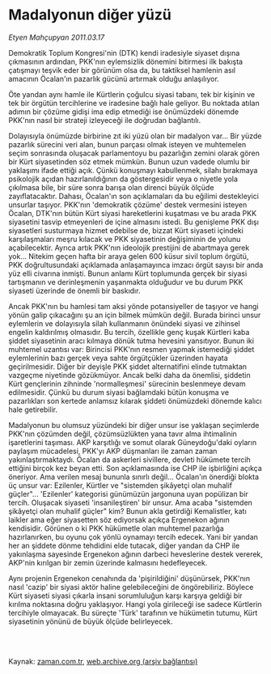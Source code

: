 # Madalyonun diğer yüzü

*Etyen Mahçupyan 2011.03.17*

<td class="columnist-detail">
<p>Demokratik Toplum Kongresi'nin (DTK) kendi iradesiyle siyaset dışına çıkmasının ardından, PKK'nın eylemsizlik dönemini bitirmesi ilk bakışta çatışmayı teşvik eder bir görünüm olsa da, bu taktiksel hamlenin asıl amacının Öcalan'ın pazarlık gücünü artırmak olduğu anlaşılıyor.</p>
<p>
<div id="haberMetinDiv">
<p>Öte yandan aynı hamle ile Kürtlerin çoğulcu siyasi tabanı, tek bir kişinin ve tek bir örgütün tercihlerine ve iradesine bağlı hale geliyor. Bu noktada atılan adımın bir çözüme gidişi ima edip etmediği ise önümüzdeki dönemde PKK'nın nasıl bir strateji izleyeceği ile doğrudan bağlantılı.
<p>Dolayısıyla önümüzde birbirine zıt iki yüzü olan bir madalyon var... Bir yüzde pazarlık sürecini veri alan, bunun parçası olmak isteyen ve muhtemelen seçim sonrasında oluşacak parlamentoyu bu pazarlığın zemini olarak gören bir Kürt siyasetinden söz etmek mümkün. Bunun uzun vadede olumlu bir yaklaşımı ifade ettiği açık. Çünkü konuşmayı kabullenmek, silahı bırakmaya psikolojik açıdan hazırlanıldığının da göstergesidir veya o niyetle yola çıkılmasa bile, bir süre sonra barışa olan direnci büyük ölçüde zayıflatacaktır. Dahası, Öcalan'ın son açıklamaları da bu eğilimi destekleyici unsurlar taşıyor. PKK'nın 'demokratik çözüme' destek vermesini isteyen Öcalan, DTK'nın bütün Kürt siyasi hareketlerini kuşatması ve bu arada PKK siyasetini tasvip etmeyenleri de içine almasını istedi. Bu genişleme PKK dışı siyasetleri susturmaya hizmet edebilse de, bizzat Kürt siyaseti içindeki karşılaşmaları meşru kılacak ve PKK siyasetinin değişiminin de yolunu açabilecektir. Ayrıca artık PKK'nın ideolojik prestijini de abartmaya gerek yok... Nitekim geçen hafta bir araya gelen 600 küsur sivil toplum örgütü, PKK doğrultusundaki açıklamada anlaşamayınca imzacı örgüt sayısı bir anda yüz elli civarına inmişti. Bunun anlamı Kürt toplumunda gerçek bir siyasi tartışmanın ve derinleşmenin yaşanmakta olduğudur ve bu durum PKK siyaseti üzerinde de önemli bir baskıdır.
<p>Ancak PKK'nın bu hamlesi tam aksi yönde potansiyeller de taşıyor ve hangi yönün galip çıkacağını şu an için bilmek mümkün değil. Burada birinci unsur eylemlerin ve dolayısıyla silah kullanmanın önündeki siyasi ve zihinsel engelin kaldırılmış olmasıdır. Bu tercih, özellikle genç kuşak Kürtleri kaba şiddet siyasetinin aracı kılmaya dönük tutma hevesini yansıtıyor. Bunun iki muhtemel uzantısı var: Birincisi PKK'nın resmen yapmak istemediği şiddet eylemlerinin bazı gerçek veya sahte örgütçükler üzerinden hayata geçirilmesidir. Diğer bir deyişle PKK şiddet alternatifini elinde tutmaktan vazgeçme niyetinde gözükmüyor. Ancak belki daha da önemlisi, şiddetin Kürt gençlerinin zihninde 'normalleşmesi' sürecinin beslenmeye devam edilmesidir. Çünkü bu durum siyasi bağlamdaki bütün konuşma ve pazarlıkları son kertede anlamsız kılarak şiddeti önümüzdeki dönemde kalıcı hale getirebilir.
<p>Madalyonun bu olumsuz yüzündeki bir diğer unsur ise yaklaşan seçimlerde PKK'nın çözümden değil, çözümsüzlükten yana tavır alma ihtimalinin işaretlerini taşıması. AKP karşıtlığı ve somut olarak Güneydoğu'daki oyların paylaşım mücadelesi, PKK'yı AKP düşmanları ile zaman zaman yakınlaştırmaktaydı. Öcalan da askerleri sivillere, devleti hükümete tercih ettiğini birçok kez beyan etti. Son açıklamasında ise CHP ile işbirliğini açıkça öneriyor. Ama verilen mesaj bununla sınırlı değil... Öcalan'ın önerdiği blokta üç unsur var: Ezilenler, Kürtler ve "sistemden şikâyetçi olan muhalif güçler"... 'Ezilenler' kategorisi günümüzün jargonuna uyan popülizan bir tercih. Oluşacak siyaseti 'insanileştiren' bir unsur. Ama acaba "sistemden şikâyetçi olan muhalif güçler" kim? Bunun akla getirdiği Kemalistler, katı laikler ama eğer siyasetten söz ediyorsak açıkça Ergenekon ağının kendisidir. Görünen o ki PKK hükümetle olan muhtemel pazarlığa hazırlanırken, bu oyunu çok yönlü oynamayı tercih edecek. Yani bir yandan her an şiddete dönme tehdidini elde tutacak, diğer yandan da CHP ile yakınlaşma sayesinde Ergenekon ağının darbeci heveslerine destek vererek, AKP'nin kırılgan bir zemin üzerinde kalmasını hedefleyecek.
<p>Aynı projenin Ergenekon cenahında da 'pişirildiğini' düşünürsek, PKK'nın nasıl 'cazip' bir siyasi aktör haline gelebileceğini de öngörebiliriz. Böylece Kürt siyaseti siyasi çıkarla insani sorumluluğun karşı karşıya geldiği bir kırılma noktasına doğru yaklaşıyor. Hangi yola girileceği ise sadece Kürtlerin tercihiyle olmayacak. Bu süreçte 'Türk' tarafının ve hükümetin tutumu, Kürt siyasetinin yönünü de büyük ölçüde belirleyecek. </p></p></p></p></p></div>
</p>


<p><br>
		 </br></p></td>

Kaynak: [zaman.com.tr](http://zaman.com.tr/yazar.do?yazino=1108552), [web.archive.org (arşiv bağlantısı)](http://web.archive.org/web/20120314203730/http://www.zaman.com.tr/yazar.do?yazino=1108552)
